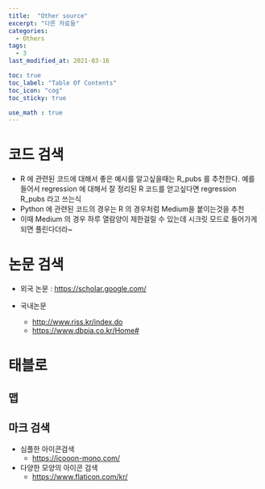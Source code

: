 ```yaml
---
title:  "Other source"
excerpt: "다른 자료들"
categories:
  - Others
tags:
  - 3
last_modified_at: 2021-03-16

toc: true
toc_label: "Table Of Contents"
toc_icon: "cog"
toc_sticky: true

use_math : true
---
```




# 코드 검색

- R 에 관련된 코드에 대해서 좋은 예시를 알고싶을때는 R_pubs 를 추천한다. 예를 들어서 regression 에 대해서 잘 정리된 R 코드를 얻고싶다면 regression R_pubs 라고 쓰는식
- Python 에 관련된 코드의 경우는 R 의 경우처럼 Medium을 붙이는것을 추천
- 이때 Medium 의 경우 하루 열람양이 제한걸릴 수 있는데 시크릿 모드로 들어가게 되면 풀린다더라~



# 논문 검색

- 외국 논문 : <https://scholar.google.com/>

- 국내논문 
  - <http://www.riss.kr/index.do>
  - <https://www.dbpia.co.kr/Home#>



# 태블로



## 맵 



## 마크 검색

- 심플한 아이콘검색
  - https://icooon-mono.com/
- 다양한 모양의 아이콘 검색
  - <https://www.flaticon.com/kr/>